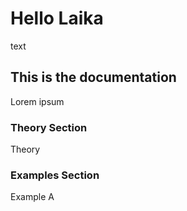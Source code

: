 # Hello Laika

text

## This is the documentation

Lorem ipsum

### Theory Section

Theory

### Examples Section

Example A
